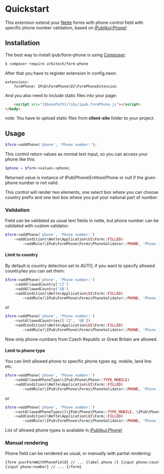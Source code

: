 # Quickstart

This extension extend your [Nette](http://nette.org) forms with phone control field with specific phone number validation, based on [iPublikuj:Phone!](https://github.com/iPublikuj/phone)

## Installation

The best way to install ipub/form-phone is using [Composer](http://getcomposer.org/):

```sh
$ composer require urbitech/form-phone
```

After that you have to register extension in config.neon.

```neon
extensions:
	formPhone: IPub\FormPhone\DI\FormPhoneExtension
```

And you also need to include static files into your page:

```html
	<script src="{$basePath}/libs/ipub.formPhone.js"></script>
</body>
```

note: You have to upload static files from **client-site** folder to your project.

## Usage

```php
$form->addPhone('phone', 'Phone number:');
```

This control return values as normal text input, so you can access your phone like this:

```php
$phone = $form->values->phone;
```

Returned value is instance of IPub\Phone\Entities\Phone or null if the given phone number is not valid.

This control will render two elements, one select box where you can choose country prefix and one text box where you put your national part of number.

### Validation

Field can be validated as usual text fields in nette, but phone number can be validated with custom validator:

```php
$form->addPhone('phone', 'Phone number:')
    ->addCondition(\Nette\Application\UI\Form::FILLED)
        ->addRule(\IPub\FormPhone\Forms\PhoneValidator::PHONE, 'Phone is invalid');
```

#### Limit to country

By default is country detection set to AUTO, if you want to specify allowed country/ies you can set them:

```php
$form->addPhone('phone', 'Phone number:')
    ->addAllowedCountry('CZ')
    ->addAllowedCountry('GB')
    ->addCondition(\Nette\Application\UI\Form::FILLED)
        ->addRule(\IPub\FormPhone\Forms\PhoneValidator::PHONE, 'Phone is invalid');
```

or

```php
$form->addPhone('phone', 'Phone number:')
    ->setAllowedCountries(['CZ', 'GB'])
    ->addCondition(\Nette\Application\UI\Form::FILLED)
        ->addRule(\IPub\FormPhone\Forms\PhoneValidator::PHONE, 'Phone is invalid');
```

Now only phone numbers from Czech Republic or Great Britain are allowed.

#### Limit to phone type

You can limit allowed phone to specific phone types eg. mobile, land line etc.

```php
$form->addPhone('phone', 'Phone number:')
    ->addAllowedPhoneType(\IPub\Phone\Phone::TYPE_MOBILE)
    ->addCondition(\Nette\Application\UI\Form::FILLED)
        ->addRule(\IPub\FormPhone\Forms\PhoneValidator::PHONE, 'Phone is invalid');
```

or

```php
$form->addPhone('phone', 'Phone number:')
    ->setAllowedPhoneTypes([\IPub\Phone\Phone::TYPE_MOBILE, \IPub\Phone\Phone::TYPE_PAGER])
    ->addCondition(\Nette\Application\UI\Form::FILLED)
        ->addRule(\IPub\FormPhone\Forms\PhoneValidator::PHONE, 'Phone is invalid');
```

List of allowed phone types is available in [iPublikuj:Phone!](https://github.com/iPublikuj/phone/blob/master/src/IPub/Phone/Phone.php#L39-L47)

### Manual rendering

Phone field can be rendered as usual, or manually with partial rendering:

```html
{form yourFormWithPhoneField} // ... {label phone /} {input phone:country}
{input phone:number} // ... {/form}
```
